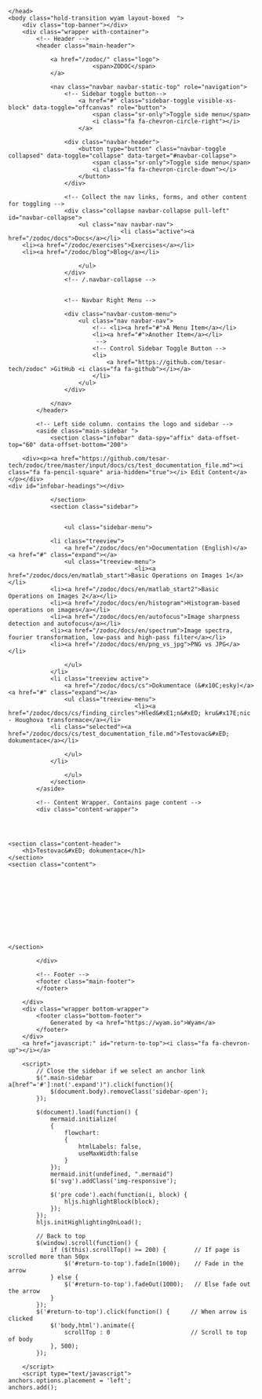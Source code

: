 ﻿<!DOCTYPE html>
<html>
    <head>
        <meta charset="utf-8">
        <meta http-equiv="X-UA-Compatible" content="IE=Edge" />
        <meta name="description" />
        <meta name="keywords" content="static content generator,static site generator,static site,HTML,web development,.NET,C#,Razor,Markdown,YAML" />
        <meta name="viewport" content="width=device-width, initial-scale=1.0">
        <link rel="shortcut icon" href="/zodoc/assets/img/favicon.ico" type="image/x-icon">
        <link rel="icon" href="/zodoc/assets/img/favicon.ico" type="image/x-icon">
        <title>ZODOC - Testovac&#xED; dokumentace</title>
        <link href="/zodoc/assets/css/mermaid.css" rel="stylesheet">
        <link href="/zodoc/assets/css/highlight.css" rel="stylesheet">
        <link href="/zodoc/assets/css/bootstrap/bootstrap.css" rel="stylesheet" />
        <link href="/zodoc/assets/css/adminlte/AdminLTE.css" rel="stylesheet" />
        <link href="/zodoc/assets/css/theme/theme.css" rel="stylesheet" />
        <link href="//fonts.googleapis.com/css?family=Roboto+Mono:400,700|Roboto:400,400i,700,700i" rel="stylesheet">
        <link href="/zodoc/assets/css/font-awesome.min.css" rel="stylesheet" type="text/css">
        <link href="/zodoc/assets/css/override.css" rel="stylesheet" />
        <script src="/zodoc/assets/js/jquery-2.2.3.min.js"></script>
        <script src="/zodoc/assets/js/bootstrap.min.js"></script>        
        <script src="/zodoc/assets/js/app.min.js"></script>         
        <script src="/zodoc/assets/js/highlight.pack.js"></script>   
        <script src="/zodoc/assets/js/jquery.slimscroll.min.js"></script>
        <script src="/zodoc/assets/js/jquery.sticky-kit.min.js"></script>
        <script src="/zodoc/assets/js/mermaid.min.js"></script>
        <script type="text/javascript" src="https://cdnjs.cloudflare.com/ajax/libs/anchor-js/3.2.2/anchor.min.js"></script>
        <!--[if lt IE 9]>
        <script src="/zodoc/assets/js/html5shiv.min.js"></script>
        <script src="/zodoc/assets/js/respond.min.js"></script>
        <![endif]-->  

        
    </head>
    <body class="hold-transition wyam layout-boxed  ">    
        <div class="top-banner"></div>
        <div class="wrapper with-container">
            <!-- Header -->
            <header class="main-header">   
                     
                <a href="/zodoc/" class="logo">
                            <span>ZODOC</span>
                </a>   
                         
                <nav class="navbar navbar-static-top" role="navigation">
                    <!-- Sidebar toggle button-->
                        <a href="#" class="sidebar-toggle visible-xs-block" data-toggle="offcanvas" role="button">
                            <span class="sr-only">Toggle side menu</span>
                            <i class="fa fa-chevron-circle-right"></i>
                        </a>
                                        
                    <div class="navbar-header">
                        <button type="button" class="navbar-toggle collapsed" data-toggle="collapse" data-target="#navbar-collapse">
                            <span class="sr-only">Toggle side menu</span>
                            <i class="fa fa-chevron-circle-down"></i>
                        </button>
                    </div>
            
                    <!-- Collect the nav links, forms, and other content for toggling -->
                    <div class="collapse navbar-collapse pull-left" id="navbar-collapse">
                        <ul class="nav navbar-nav">                            
                                    <li class="active"><a href="/zodoc/docs">Docs</a></li>
        <li><a href="/zodoc/exercises">Exercises</a></li>
        <li><a href="/zodoc/blog">Blog</a></li>
 
                        </ul>       
                    </div>
                    <!-- /.navbar-collapse -->
                
                
                    <!-- Navbar Right Menu -->
                    
                    <div class="navbar-custom-menu">
                        <ul class="nav navbar-nav">
                            <!-- <li><a href="#">A Menu Item</a></li>
                            <li><a href="#">Another Item</a></li>
                             -->
                            <!-- Control Sidebar Toggle Button -->
                            <li>
                                <a href="https://github.com/tesar-tech/zodoc" >GitHub <i class="fa fa-github"></i></a>
                            </li>
                        </ul>
                    </div>
                    
                </nav>
            </header>
            
            <!-- Left side column. contains the logo and sidebar -->
            <aside class="main-sidebar ">
                <section class="infobar" data-spy="affix" data-offset-top="60" data-offset-bottom="200"> 
                    	
        <div><p><a href="https://github.com/tesar-tech/zodoc/tree/master/input/docs/cs/test_documentation_file.md"><i class="fa fa-pencil-square" aria-hidden="true"></i> Edit Content</a></p></div>
    <div id="infobar-headings"></div>

                </section>
                <section class="sidebar">                    
                    

                    <ul class="sidebar-menu">
                        
                <li class="treeview">
                    <a href="/zodoc/docs/en">Documentation (English)</a> <a href="#" class="expand"></a>
                    <ul class="treeview-menu">
                                        <li><a href="/zodoc/docs/en/matlab_start">Basic Operations on Images 1</a></li>
                <li><a href="/zodoc/docs/en/matlab_start2">Basic Operations on Images 2</a></li>
                <li><a href="/zodoc/docs/en/histogram">Histogram-based operations on images</a></li>
                <li><a href="/zodoc/docs/en/autofocus">Image sharpness detection and autofocus</a></li>
                <li><a href="/zodoc/docs/en/spectrum">Image spectra, fourier transformation, low-pass and high-pass filter</a></li>
                <li><a href="/zodoc/docs/en/png_vs_jpg">PNG vs JPG</a></li>

                    </ul>
                </li>
                <li class="treeview active">
                    <a href="/zodoc/docs/cs">Dokumentace (&#x10C;esky)</a> <a href="#" class="expand"></a>
                    <ul class="treeview-menu">
                                        <li><a href="/zodoc/docs/cs/finding_circles">Hled&#xE1;n&#xED; kru&#x17E;nic - Houghova transformace</a></li>
                <li class="selected"><a href="/zodoc/docs/cs/test_documentation_file.md">Testovac&#xED; dokumentace</a></li>

                    </ul>
                </li>

                    </ul>
                </section>                
            </aside>
            
            <!-- Content Wrapper. Contains page content -->
            <div class="content-wrapper">
                



	<section class="content-header">
		<h1>Testovac&#xED; dokumentace</h1>
	</section>
	<section class="content">



	



		



	</section>
                
            </div>           
            
            <!-- Footer -->
            <footer class="main-footer">
            </footer>
            
        </div>
        <div class="wrapper bottom-wrapper">
            <footer class="bottom-footer">
                Generated by <a href="https://wyam.io">Wyam</a>
            </footer>
        </div>
        <a href="javascript:" id="return-to-top"><i class="fa fa-chevron-up"></i></a>
        
        <script>           
            // Close the sidebar if we select an anchor link
            $(".main-sidebar a[href^='#']:not('.expand')").click(function(){
                $(document.body).removeClass('sidebar-open');
            });
            
            $(document).load(function() {
                mermaid.initialize(
                {
                    flowchart:
                    {
                        htmlLabels: false,
                        useMaxWidth:false
                    }
                });  
                mermaid.init(undefined, ".mermaid")
                $('svg').addClass('img-responsive');
                
                $('pre code').each(function(i, block) {
                    hljs.highlightBlock(block);
                });  
            });
            hljs.initHighlightingOnLoad();

            // Back to top
            $(window).scroll(function() {
                if ($(this).scrollTop() >= 200) {        // If page is scrolled more than 50px
                    $('#return-to-top').fadeIn(1000);    // Fade in the arrow
                } else {
                    $('#return-to-top').fadeOut(1000);   // Else fade out the arrow
                }
            });
            $('#return-to-top').click(function() {      // When arrow is clicked
                $('body,html').animate({
                    scrollTop : 0                       // Scroll to top of body
                }, 500);
            });

        </script>
        <script type="text/javascript">
    anchors.options.placement = 'left';
    anchors.add();
</script>
    </body>
</html>